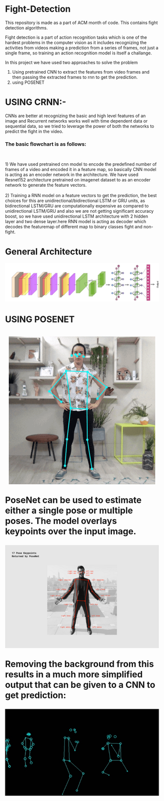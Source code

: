 # Fight-Detection
This repository is made as a part of ACM month of code. This contains fight detection algorithms.

Fight detection is a part of action recognition tasks which is one of the hardest problems in the computer vision as it includes recognizing the activities from videos making a prediction from a series of frames, not just a single frame, so training an action recognition model is itself a challange.

In this project we have used two approaches to solve the problem
1) Using pretrained CNN to extract the features from video frames and then passing the extracted frames to rnn to get the prediction.
2) using POSENET

  <h1> USING CRNN:- </h1>
      CNNs are better at recognizing the basic and high level features of an image and Recurrent networks works well with time dependent data or sequential data, so we tried to leverage the power of both the networks to predict the fight in the video.
      <h3>The basic flowchart is as follows:</h3><br>
      <p>
            1) We have used pretrained cnn model to encode the predefined number of frames of a video and encoded it in a feature map, so basically CNN model is acting as an encoder network in the architecture. We have used Resnet152 architecture pretrained on imagenet dataset to as an encoder network to generate the feature vectors.<br><br>
            2) Training a RNN model on a feature vectors to get the prediction, the best choices for this are unidirectional/bidirectional LSTM or GRU units, as bidirectional LSTM/GRU are computationally expensive as compared to unidirectional LSTM/GRU and also we are not getting significant accuracy boost, so we have used unidirectional LSTM architecture with 2 hidden layer and two dense layer.here RNN model is acting as decoder which decodes the featuremap of different map to binary classes fight and non-fight.</p>
                             <p>   <h1>General Architecture</h1>  </p>
                                 <p align="center" margin-top="20">
                                          <img src="images_for_readme/crnn.png">
                                  </p>
                                  
  <h1> USING POSENET<h1>
  
  <p align="center" margin-top="20">
      <img src="images_for_readme/pose_estimation.gif">
  </p>
  
  <p>
  PoseNet can be used to estimate either a single pose or multiple poses. The model overlays keypoints over the input image.
  </p>
    <p align="center" margin-top="20">
      <img src="images_for_readme/pose.png">
  </p>
  <p>
  Removing the background from this results in a much more simplified output that can be given to a CNN to get prediction:
   </p>
      <p align="center" margin-top="20">
      <img src="images_for_readme/pose.jpg">
  </p>
      
